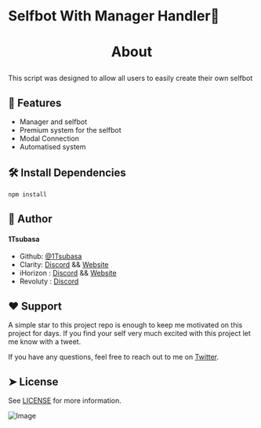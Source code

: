 # Selfbot With Manager Handler👑


# <p align="center">About</p>
  
This script was designed to allow all users to easily create their own selfbot

## 🧐 Features    
- Manager and selfbot
-  Premium system for the selfbot
- Modal Connection
-  Automatised system


## 🛠️ Install Dependencies    
```bash
npm install
```      

## 🙇 Author
#### 1Tsubasa
- Github: [@1Tsubasa](https://github.com/1Tsubasa)
- Clarity: [Discord](https://discord.gg/8RWmR5M9Ub) && [Website](https://clarity-corp.com/)
- iHorizon : [Discord](https://discord.gg/ihorizon) && [Website](https://ihorizon.me/)
- Revoluty : [Discord](https://discord.gg/MN6DEtCj3B)


## ❤️ Support  
A simple star to this project repo is enough to keep me motivated on this project for days. If you find your self very much excited with this project let me know with a tweet.

If you have any questions, feel free to reach out to me on [Twitter](https://x.com/_1Tsubasa).


## ➤ License
 See [LICENSE](LICENSE) for more information.



![Image](https://cdn.discordapp.com/attachments/1204483692865658882/1266801560147591281/tumblr_398fa642bf8524ce79cb60bef03ef1d1_9ef4363e_400.jpg?ex=66a67863&is=66a526e3&hm=a39dd1fedc9842d40c081132e00fa949ebc04421321b9e20ae60f7e7b35799a0&)
        
  

